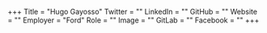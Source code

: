 +++
Title = "Hugo Gayosso"
Twitter = ""
LinkedIn = ""
GitHub = ""
Website = ""
Employer = "Ford"
Role = ""
Image = ""
GitLab = ""
Facebook = ""
+++
